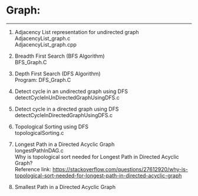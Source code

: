 # Graph:
--------
1. Adjacency List representation for undirected graph  
AdjacencyList_graph.c  
AdjacencyList_graph.cpp  
  
2. Breadth First Search (BFS Algorithm)  
BFS_Graph.C  
  
3. Depth First Search (DFS Algorithm)  
Program: DFS_Graph.C  
  
4. Detect cycle in an undirected graph using DFS  
detectCycleInUnDirectedGraphUsingDFS.c  
  
5. Detect cycle in a directed graph using DFS  
detectCycleInDirectedGraphUsingDFS.c  
  
6. Topological Sorting using DFS  
topologicalSorting.c  
  
7. Longest Path in a Directed Acyclic Graph  
longestPathInDAG.c  
Why is topological sort needed for Longest Path in Directed Acyclic Graph?  
Reference link: https://stackoverflow.com/questions/27612920/why-is-topological-sort-needed-for-longest-path-in-directed-acyclic-graph  
  
8. Smallest Path in a Directed Acyclic Graph  


